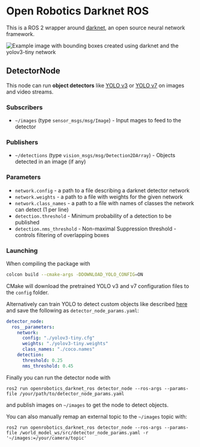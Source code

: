 # Open Robotics Darknet ROS

This is a ROS 2 wrapper around [darknet](https://pjreddie.com/darknet), an open source neural network framework.

![Example image with bounding boxes created using darknet and the yolov3-tiny network](doc/example_darknet_yolov3-tiny.png)

## DetectorNode

This node can run **object detectors** like [YOLO v3](https://pjreddie.com/darknet/yolo/) or [YOLO v7](https://github.com/WongKinYiu/yolov7) on images and video streams.

### Subscribers

* `~/images` (type `sensor_msgs/msg/Image`) - Input mages to feed to the detector

### Publishers

* `~/detections` (type `vision_msgs/msg/Detection2DArray`) - Objects detected in an image (if any)

### Parameters

* `network.config` - a path to a file describing a darknet detector network
* `network.weights` - a path to a file with weights for the given network
* `network.class_names` - a path to a file with names of classes the network can detect (1 per line)
* `detection.threshold` - Minimum probability of a detection to be published
* `detection.nms_threshold` - Non-maximal Suppression threshold - controls filtering of overlapping boxes

### Launching

When compiling the package with

```bash
colcon build --cmake-args -DDOWNLOAD_YOLO_CONFIG=ON
```

CMake will download the pretrained YOLO v3 and v7 configuration files to the `config` folder.

Alternatively can train YOLO to detect custom objects like described [here](https://github.com/AlexeyAB/darknet#how-to-train-tiny-yolo-to-detect-your-custom-objects) and save the following as `detector_node_params.yaml`:

```yaml
detector_node:
  ros__parameters:
    network:
      config: "./yolov3-tiny.cfg"
      weights: "./yolov3-tiny.weights"
      class_names: "./coco.names"
    detection:
      threshold: 0.25
      nms_threshold: 0.45
```

Finally you can run the detector node with

```
ros2 run openrobotics_darknet_ros detector_node --ros-args --params-file /your/path/to/detector_node_params.yaml
```

and publish images on `~/images` to get the node to detect objects.

You can also manually remap an external topic to the `~/images` topic with:

```
ros2 run openrobotics_darknet_ros detector_node --ros-args --params-file /world_model_ws/src/detector_node_params.yaml -r '~/images:=/your/camera/topic'
```

